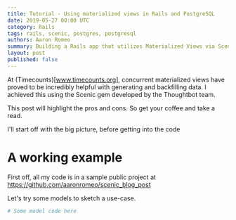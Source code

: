 ```yaml
---
title: Tutorial - Using materialized views in Rails and PostgreSQL
date: 2019-05-27 00:00 UTC
category: Rails
tags: rails, scenic, postgres, postgresql
authors: Aaron Romeo
summary: Building a Rails app that utilizes Materialized Views via Scenic and Postgres.
layout: post
published: false
---
```


At (Timecounts)[www.timecounts.org], concurrent materialized views have proved to be incredibly helpful with generating and backfilling data. I achieved this using the Scenic gem developed by the Thoughtbot team.

This post will highlight the pros and cons. So get your coffee and take a read.

I'll start off with the big picture, before getting into the code




# A working example

First off, all my code is in a sample public project at https://github.com/aaronromeo/scenic_blog_post

Let's try some models to sketch a use-case.

```ruby
# Some model code here
```

